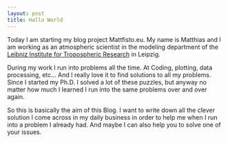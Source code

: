 ```yaml
---
layout: post
title: Hallo World
---
```


Today I am starting my blog project Mattfisto.eu.
My name is Matthias and I am working as an atmospheric scientist in the modeling department of the [Leibniz Institute for Tropospheric Research](https://www.tropos.de/en/) in Leipzig.

During my work I run into problems all the time.
At Coding, plotting, data processing, etc...
And I really love it to find solutions to all my problems.
Since I started my Ph.D. I solved a lot of these puzzles, but anyway no matter how much I learned I run into the same problems over and over again.

So this is basically the aim of this Blog.
I want to write down all the clever solution  I come across in my daily business in order to help me when I run into a problem I already had. And maybe I can also help you to solve one of your issues.
